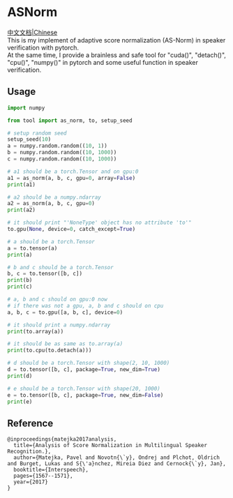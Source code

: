 # ASNorm
[中文文档|Chinese](README_zh.md)  
This is my implement of adaptive score normalization (AS-Norm) in speaker verification with pytorch.  
At the same time, I provide a brainless and safe tool for "cuda()", "detach()", "cpu()", "numpy()" in pytorch and some useful function in speaker verification.
## Usage
```python
import numpy

from tool import as_norm, to, setup_seed

# setup random seed
setup_seed(10)
a = numpy.random.random((10, 1))
b = numpy.random.random((10, 1000))
c = numpy.random.random((10, 1000))

# a1 should be a torch.Tensor and on gpu:0
a1 = as_norm(a, b, c, gpu=0, array=False)
print(a1)

# a2 should be a numpy.ndarray
a2 = as_norm(a, b, c, gpu=0)
print(a2)

# it should print "'NoneType' object has no attribute 'to'"
to.gpu(None, device=0, catch_except=True)

# a should be a torch.Tensor
a = to.tensor(a)
print(a)

# b and c should be a torch.Tensor
b, c = to.tensor([b, c])
print(b)
print(c)

# a, b and c should on gpu:0 now
# if there was not a gpu, a, b and c should on cpu
a, b, c = to.gpu([a, b, c], device=0)

# it should print a numpy.ndarray
print(to.array(a))

# it should be as same as to.array(a)
print(to.cpu(to.detach(a)))

# d should be a torch.Tensor with shape(2, 10, 1000)
d = to.tensor([b, c], package=True, new_dim=True)
print(d)

# e should be a torch.Tensor with shape(20, 1000)
e = to.tensor([b, c], package=True, new_dim=False)
print(e)
``` 
## Reference
```
@inproceedings{matejka2017analysis,
  title={Analysis of Score Normalization in Multilingual Speaker Recognition.},
  author={Matejka, Pavel and Novotn{\`y}, Ondrej and Plchot, Oldrich and Burget, Lukas and S{\'a}nchez, Mireia Diez and Cernock{\`y}, Jan},
  booktitle={Interspeech},
  pages={1567--1571},
  year={2017}
}
```